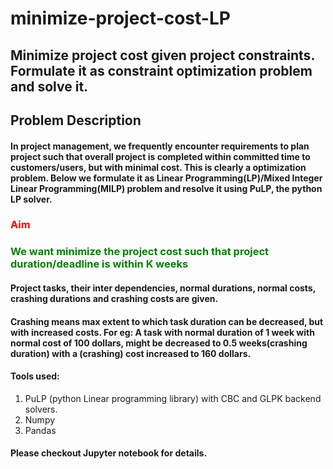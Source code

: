 # minimize-project-cost-LP
## Minimize project cost given project constraints. Formulate it as constraint optimization problem and solve it.
## Problem Description

#### In project management, we frequently encounter requirements to plan project such that overall project is completed within committed time to customers/users, but with minimal cost. This is clearly a optimization problem. Below we formulate it as Linear Programming(LP)/Mixed Integer Linear Programming(MILP) problem and resolve it using PuLP, the python LP solver.

### <span style="color:red">Aim</span>
### <span style="color:green">We want minimize the project cost such that project duration/deadline is within K weeks</span>

#### Project tasks, their inter dependencies, normal durations, normal costs, crashing durations and crashing costs are given. 

#### Crashing means max extent to which task duration can be decreased, but with increased costs. For eg: A task with normal duration of 1 week with normal cost of 100 dollars, might be decreased to 0.5 weeks(crashing duration) with a (crashing) cost increased to 160 dollars.

#### Tools used: 
1. PuLP (python Linear programming library) with CBC and GLPK backend solvers.
2. Numpy
3. Pandas

#### Please checkout Jupyter notebook for details.
